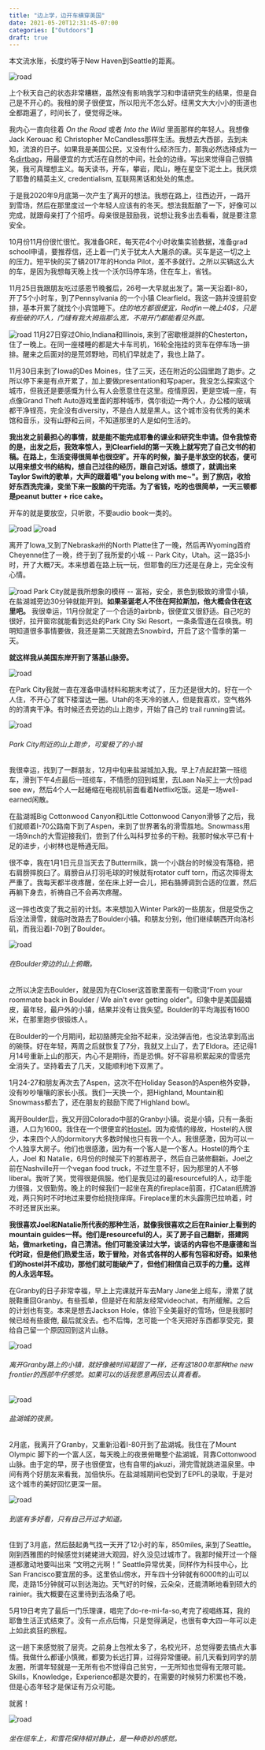 ```yaml
---
title: "边上学，边开车横穿美国"
date: 2021-05-20T12:31:45-07:00
categories: ["Outdoors"]
draft: true
---
```

本文流水账，长度约等于New Haven到Seattle的距离。

![road](/post/roadTrip/DSC00299.jpg)

上个秋天自己的状态非常糟糕，虽然没有影响我学习和申请研究生的结果，但是自己是不开心的。我租的房子很便宜，所以阳光不怎么好。纽黑文大大小小的街道也全都跑遍了，时间长了，便觉得乏味。

我内心一直向往着 *On the Road* 或者 *Into the Wild* 里面那样的年轻人。我想像Jack Kerouac 和 Christopher McCandless那样生活。我想去大西部，去到未知，流浪的日子。如果我是美国公民，又没有什么经济压力，那我必然选择成为一名[dirtbag](https://www.urbandictionary.com/define.php?term=dirtbag)，用最便宜的方式活在自然的中间，社会的边缘。写出来觉得自己很搞笑，我可真理想主义。每天读书，开车，攀岩，爬山，睡在星空下泥土上。我厌烦了耶鲁的精英主义, credentialism, 互联网黑话和处处的焦虑。 

于是我2020年9月底第一次产生了离开的想法。我想在路上，往西边开，一路开到雪场，然后在那里度过一个年轻人应该有的冬天。想法我酝酿了一下，好像可以完成，就跟母亲打了个招呼。母亲很是鼓励我，说想让我多出去看看，就是要注意安全。

10月份11月份很忙很忙。我准备GRE，每天花4个小时收集实验数据，准备grad school申请，要推荐信，还上着一门关于犹太人大屠杀的课。买车是这一切之上的压力。短平快的买了辆2017年的Honda Pilot，差不多就行。之所以买辆这么大的车，是因为我想每天晚上找一个沃尔玛停车场，住在车上，省钱。

11月25日我跟朋友吃过感恩节晚餐后，26号一大早就出发了。第一天沿着I-80，开了5个小时车，到了Pennsylvania 的一个小镇 Clearfield。我这一路并没提前安排，基本开累了就找个小宾馆睡下。*住的地方都很便宜，Redfin一晚上40$，只是有些破的吓人，门缝有我大拇指那么宽，不用开门都能看见外面。*

![road](/post/roadTrip/cross111.jpg)
11月27日穿过Ohio,Indiana和Illinois, 来到了密歇根湖胖的Chesterton，住了一晚上。在同一座楼睡的都是大卡车司机，16轮全拖挂的货车在停车场一排排。醒来之后面对的是荒郊野地，司机们早就走了，我也上路了。

11月30日来到了Iowa的Des Moines，住了三天，还在附近的公园里跑了跑步。之所以停下来是有点开累了，加上要做presentation和写paper。我没怎么探索这个城市，但我还是要感慨为什么有人会愿意住在这里。疫情原因，更是空城一座，有点像Grand Theft Auto游戏里面的那种城市，偶尔街边一两个人，办公楼的玻璃都干净锃亮，完全没有diversity，不是白人就是黑人。这个城市没有优秀的美术馆和音乐，没有山野和云间，不知道那里的人是如何生活的。

**我出发之前最担心的事情，就是能不能完成耶鲁的课业和研究生申请。但令我惊奇的是，出发之后，我效率惊人，到Clearfield的第一天晚上就写完了自己文书的初稿。在路上，生活变得很简单也很空旷。开车的时候，脑子是半放空的状态，便可以用来想文书的结构，想自己过往的经历，跟自己对话。想烦了，就调出来Taylor Swift的歌单，大声的跟着唱"you belong with me~"。到了旅店，收拾好东西洗完澡，变坐下来一股脑的干完活。为了省钱，吃的也很简单，一天三顿都是peanut butter + rice cake。**

开车的就是要放空，只听歌，不要audio book一类的。

![road](/post/roadTrip/IMG_7102.jpg)
![road](/post/roadTrip/IMG_7043.jpg)  

离开了Iowa,又到了Nebraska州的North Platte住了一晚，然后再Wyoming首府Cheyenne住了一晚，终于到了我所爱的小城 -- Park City，Utah。这一路35小时，开了大概7天。本来想着在路上玩一玩，但耶鲁的压力还是在身上，完全没有心情。

![road](/post/roadTrip/IMG_7095.jpg)
Park City就是我所想象的模样 -- 富裕，安全，景色到极致的滑雪小镇，在盐湖城旁边30分钟就能开到。**如果圣诞老人不住在阿拉斯加，他大概会住在这里吧。** 我很幸运，11月份就定了一个合适的airbnb，很便宜又很舒适。自己吃的很好，拉开窗帘就能看到远处的Park City Ski Resort，一条条雪道在召唤我。明明知道很多事情要做，我还是第二天就跑去Snowbird，开启了这个雪季的第一天。

**就这样我从美国东岸开到了落基山脉旁。**

![road](/post/roadTrip/DSC00297.jpg)

在Park City我就一直在准备申请材料和期末考试了，压力还是很大的。好在一个人住，不开心了就下楼溜达一圈。Utah的冬天冷的骇人，但是我喜欢，空气格外的的清爽干净。有时候还去旁边的山上跑步，开始了自己的 trail running尝试。

![road](/post/roadTrip/IMG_7254.jpg)
###### Park City附近的山上跑步，可爱极了的小城

我很幸运，找到了一群朋友，12月中旬来盐湖城加入我。早上7点起赶第一班缆车，滑到下午4点最后一班缆车，不情愿的回到城里，去Laan Na买上一大份pad see ew，然后4个人一起蜷缩在电视机前面看着Netflix吃饭。这是一场well-earned闲散。

在盐湖城Big Cottonwood Canyon和Little Cottonwood Canyon滑够了之后，我们就顺着I-70公路南下到了Aspen，来到了世界著名的滑雪胜地。Snowmass用一场9inch的大雪迎接我们，尝到了什么叫科罗拉多的干粉。我那时候水平已有十足的进步，小树林也是畅通无阻。

很不幸，我在1月1日元旦当天去了Buttermilk，跳一个小跳台的时候没有落稳，把右肩膀摔脱臼了。肩膀自从打羽毛球的时候就有rotator cuff torn，而这次摔得太严重了。我每天都半夜疼醒，坐在床上好一会儿，把右胳膊调到合适的位置，然后再躺下身去，祈祷自己不会再次疼醒。

这一摔也改变了我之前的计划。本来想加入Winter Park的一些朋友，但是受伤之后没法滑雪，就临时改路去了Boulder小镇。和朋友分别，他们继续朝西开向洛杉矶，而我沿着I-70到了Boulder。

![road](/post/roadTrip/IMG_7846.jpg)  
###### 在Boulder旁边的山上俯瞰。
之所以决定去Boulder，就是因为在Closer这首歌里面有一句歌词“From your roommate back in Boulder / We ain't ever getting older"。印象中是美国最嬉皮，最年轻，最户外的小镇，结果并没有让我失望。Boulder的平均海拔有1600米，在那里跑步很锻炼人。

在Boulder的一个月期间，起初胳膊完全抬不起来，没法弹吉他，也没法拿到高出的碗筷。好在年轻，两周之后就恢复了7分，我就又上山了，去了Eldora。还记得1月14号重新上山的那天，内心不是期待，而是恐惧。好不容易积累起来的雪感完全消失了。坚持着去了几天，又能顺利地下双黑了。

1月24-27和朋友再次去了Aspen，这次不在Holiday Season的Aspen格外安静，没有吵吵嚷嚷的家长小孩。我们一天换一个，把Highland, Mountain和Snowmass都去了，还在朋友的鼓励下爬了Highland bowl。

离开Boulder后，我又开回Colorado中部的Granby小镇。说是小镇，只有一条街道，人口为1600。我住在一个很便宜的[Hostel](https://www.theheadwatershostel.com/)。因为疫情的缘故，Hostel的人很少，本来四个人的dormitory大多数时候也只有我一个人。我很感激，因为可以一个人独享大房子。他们也很感激，因为有一个客人是一个客人。Hostel的两个主人，Joel 和 Natalie，6月份的时候买下的那栋房子，然后自己装修翻新。Joel之前在Nashville开一个vegan food truck，不过生意不好，因为那里的人不够liberal。我听了笑，觉得很是佩服。他们是我见过的最resourceful的人，动手能力很强，又很勤劳。晚上的时候我们一起坐在真的fireplace前面，打Catan纸牌游戏，两只狗时不时地过来要你给挠挠痒痒。Fireplace里的木头霹雳巴拉响着，时不时还冒灰出来。

**我很喜欢Joel和Natalie所代表的那种生活，就像我很喜欢之后在Rainier上看到的mountain guides一样。他们是resourceful的人，买了房子自己翻新，搭建网站，做marketing，自己清洁。他们可能没读过大学，谈话的内容也不是康德和当代时政，但是他们热爱生活，敢于冒险，对各式各样的人都有包容和好奇。如果他们的hostel并不成功，那他们就可能破产了，但他们相信自己双手的力量。这样的人永远年轻。**

在Granby的日子非常幸福，早上上完课就开车去Mary Jane坐上缆车，滑累了就脱鞋重回Granby。有些孤单，但是好在和朋友经常videochat，有所缓解。之后的计划也有变。本来是想去Jackson Hole，体验下全美最好的雪场，但是我那时候已经有些疲倦, 最后就没去。也不后悔，怎可能一个冬天把好东西都享受完，要给自己留一个原因回到这片山脉。

![road](/post/roadTrip/IMG_8211.jpg)
###### 离开Granby路上的小镇，就好像被时间凝固了一样，还有这1800年那种the new frontier的西部牛仔感觉。如果可以的话我愿意再回去认真看看。

![road](/post/roadTrip/IMG_8382.jpg)
###### 盐湖城的夜景。

2月底，我离开了Granby，又重新沿着I-80开到了盐湖城。我住在了Mount Olympic 脚下的一个富人区，每天晚上的夜景俯瞰整个盐湖城，背靠Cottonwood山脉。由于定的早，房子也很便宜，也有自带的jakuzi，滑完雪就跳进温泉里。中间有两个好朋友来看我，加倍快乐。在盐湖城期间也受到了EPFL的录取，于是对这个城市的美好回忆更深一层。

![road](/post/roadTrip/IMG_7177.jpg)  
###### 到底有多好看，只有自己开过才知道。


住到了3月底，然后鼓起勇气找一天开了12小时的车，850miles, 来到了Seattle。刚到西雅图的时候感觉刘姥姥进大观园，好久没见过城市了。我那时候开过一个隧道都激动地要叫出来 “文明之光啊！” Seattle异常优美，同样作为科技中心，比San Francisco要宜居的多。这里依山傍水，开车四十分钟就有6000ft的山可以爬，走路15分钟就可以到达海边。天气好的时候，云朵朵，还能清晰地看到硕大的rainier。我大概要在这里待到去洛桑了吧。

5月19日考完了最后一门乐理课，唱完了do-re-mi-fa-so,考完了视唱练耳，我的耶鲁生活正式结束了。没有一点点后悔，只是觉得满足，也很有幸大四一年可以走上如此疯狂的旅程。

这一趟下来感觉脱了层壳。之前身上包袱太多了，名校光环，总觉得要去搞点大事情。我做什么都谨小慎微，都要为长远打算，过得异常僵硬。前几天看到同学的朋友圈，所谓年轻就是一无所有也不觉得自己贫穷，一无所知也觉得有无限可能。Skills，Knowledge，Experience都是次要的，在需要的时候努力积累也不晚，但是心态年轻才是保证有万众可能。

就酱！

![road](/post/roadTrip/IMG_8501.jpg)  
###### 坐在缆车上，和雪花保持相对静止，是一种奇妙的感觉。










